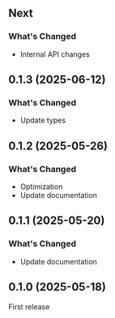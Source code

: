## Next

### What's Changed

- Internal API changes

## 0.1.3 (2025-06-12)

### What's Changed

- Update types

## 0.1.2 (2025-05-26)

### What's Changed

- Optimization
- Update documentation

## 0.1.1 (2025-05-20)

### What's Changed

- Update documentation

## 0.1.0 (2025-05-18)

First release
